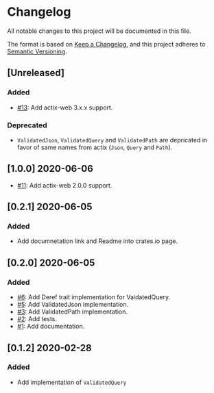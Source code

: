 # Changelog
All notable changes to this project will be documented in this file.

The format is based on [Keep a Changelog](https://keepachangelog.com/en/1.0.0/),
and this project adheres to [Semantic Versioning](https://semver.org/spec/v2.0.0.html).

## [Unreleased]
### Added
- [#13](https://github.com/rambler-digital-solutions/actix-web-validator/issues/13): Add actix-web 3.x.x support.

### Deprecated
- `ValidatedJson`, `ValidatedQuery` and `ValidatedPath` are depricated in favor of same names from actix (`Json`, `Query` and `Path`).

## [1.0.0] 2020-06-06
- [#11](https://github.com/rambler-digital-solutions/actix-web-validator/issues/11): Add actix-web 2.0.0 support.

## [0.2.1] 2020-06-05
### Added
- Add documnetation link and Readme into crates.io page.

## [0.2.0] 2020-06-05
### Added
- [#6](https://github.com/rambler-digital-solutions/actix-web-validator/issues/6): Add Deref trait implementation for VaidatedQuery.
- [#5](https://github.com/rambler-digital-solutions/actix-web-validator/issues/5): Add ValidatedJson implementation.
- [#3](https://github.com/rambler-digital-solutions/actix-web-validator/issues/3): Add ValidatedPath implementation.
- [#2](https://github.com/rambler-digital-solutions/actix-web-validator/issues/2): Add tests.
- [#1](https://github.com/rambler-digital-solutions/actix-web-validator/issues/1): Add documentation.

## [0.1.2] 2020-02-28
### Added
- Add implementation of `ValidatedQuery`
